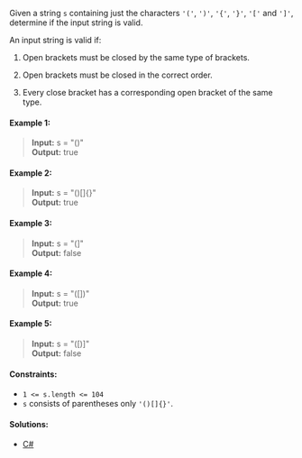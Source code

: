 Given a string `s` containing just the characters `'('`, `')'`, `'{'`, `'}'`, `'['` and `']'`, determine if the input string is valid.

An input string is valid if:

1. Open brackets must be closed by the same type of brackets.

2. Open brackets must be closed in the correct order.

3. Every close bracket has a corresponding open bracket of the same type.

#### Example 1:

> **Input:** s = "()"  
> **Output:** true

#### Example 2:

> **Input:** s = "()[]{}"  
> **Output:** true

#### Example 3:

> **Input:** s = "(]"  
> **Output:** false

#### Example 4:

> **Input:** s = "([])"  
> **Output:** true

#### Example 5:

> **Input:** s = "([)]"  
> **Output:** false

#### Constraints:

- `1 <= s.length <= 104`
- `s` consists of parentheses only `'()[]{}'`.

 #### Solutions:

 - [C#](/stack/valid-parentheses/valid-parentheses.cs)